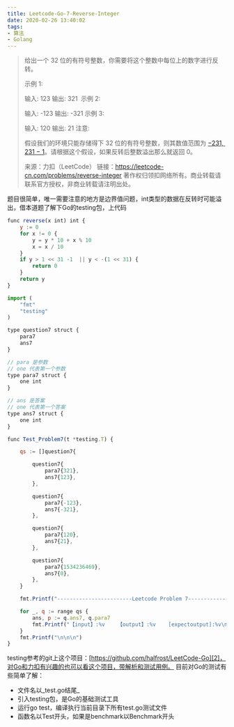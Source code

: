 ```yaml
---
title: Leetcode-Go-7-Reverse-Integer
date: 2020-02-26 13:40:02
tags:
- 算法
- Golang
---
```

> 给出一个 32 位的有符号整数，你需要将这个整数中每位上的数字进行反转。
> 
> 示例 1:
> 
> 输入: 123
> 输出: 321
>  示例 2:
> 
> 输入: -123
> 输出: -321
> 示例 3:
> 
> 输入: 120
> 输出: 21
> 注意:
> 
> 假设我们的环境只能存储得下 32 位的有符号整数，则其数值范围为 [−231,  231 − 1]()。请根据这个假设，如果反转后整数溢出那么就返回 0。
> 
> 来源：力扣（LeetCode）
> 链接：https://leetcode-cn.com/problems/reverse-integer
> 著作权归领扣网络所有。商业转载请联系官方授权，非商业转载请注明出处。

题目很简单，唯一需要注意的地方是边界值问题，int类型的数据在反转时可能溢出，借本道题了解下Go的testing包，上代码
```js
func reverse(x int) int {
	y := 0
	for x != 0 {
		y = y * 10 + x % 10
		x = x / 10
	}
	if y > 1 << 31 -1  || y < -(1 << 31) {
		return 0
	}
	return y
}
```

```js
import (
	"fmt"
	"testing"
)

type question7 struct {
	para7
	ans7
}

// para 是参数
// one 代表第一个参数
type para7 struct {
	one int
}

// ans 是答案
// one 代表第一个答案
type ans7 struct {
	one int
}

func Test_Problem7(t *testing.T) {

	qs := []question7{

		question7{
			para7{321},
			ans7{123},
		},

		question7{
			para7{-123},
			ans7{-321},
		},

		question7{
			para7{120},
			ans7{21},
		},

		question7{
			para7{1534236469},
			ans7{0},
		},
	}

	fmt.Printf("------------------------Leetcode Problem 7------------------------\n")

	for _, q := range qs {
		ans, p := q.ans7, q.para7
		fmt.Printf("【input】:%v    【output】:%v    [expectoutput]:%v\n", p.one, reverse(p.one), ans.one)
	}
	fmt.Printf("\n\n\n")
}
```
testing参考的git上这个项目：[https://github.com/halfrost/LeetCode-Go][2]，对Go和力扣有兴趣的也可以看这个项目，带解析和测试用例。
目前对Go的测试有些简单了解：
- 文件名以\_test.go结尾\_
- 引入testing包，是Go的基础测试工具
- 运行go test，编译执行当前目录下所有test.go测试文件
- 函数名以Test开头，如果是benchmark以Benchmark开头

[2]:	https://github.com/halfrost/LeetCode-Go